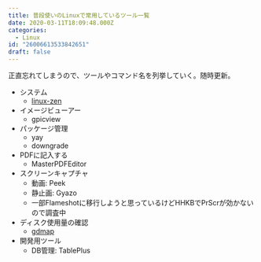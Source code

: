 ```yaml
---
title: 普段使いのLinuxで常用しているツール一覧
date: 2020-03-11T18:09:48.000Z
categories:
  - Linux
id: "26006613533842651"
draft: false
---
```

正直忘れてしまうので、ツールやコマンド名を列挙していく。随時更新。

- システム
  - [linux-zen](https://aur.archlinux.org/packages/linux-zen/)
- イメージビューアー
  - gpicview
- パッケージ管理
  - yay
  - downgrade
- PDFに記入する
  - MasterPDFEditor
- スクリーンキャプチャ
  - 動画: Peek
  - 静止画: Gyazo
  - 一部Flameshotに移行しようと思っているけどHHKBでPrScrが効かないので調査中
- ディスク使用量の確認
  - [gdmap](https://www.archlinux.jp/packages/?name=gdmap)
- 開発用ツール
  - DB管理: TablePlus

<script>
(function(){
 var canon = document.querySelector('link[rel=canonical]')
 if (canon) canon.href = 'https://ka2n.dev/linux-for-everyday-use';
})();
</script>
